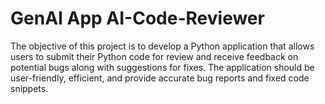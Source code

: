# GenAI App AI-Code-Reviewer
The objective of this project is to develop a Python application that allows users to submit their Python code for review and receive feedback on potential bugs along with suggestions for fixes.
The application should be user-friendly, efficient, and provide accurate bug reports and fixed code snippets.
